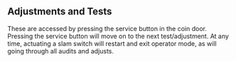 ## Adjustments and Tests
These are accessed by pressing the service button in the coin door. Pressing the service button will move on to the next test/adjustment. At any time, actuating a slam switch will restart and exit operator mode, as will going through all audits and adjusts. 



